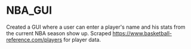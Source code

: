 # NBA_GUI
Created a GUI where a user can enter a player's name and his stats from the current NBA season show up. 
Scraped https://www.basketball-reference.com/players for player data. 

